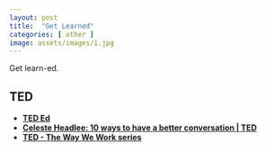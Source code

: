 ```yaml
---
layout: post
title:  "Get Learned"
categories: [ other ]
image: assets/images/1.jpg
---
```


Get learn-ed.

## TED

+ **[TED Ed](https://www.youtube.com/@TEDEd)** 
+ **[Celeste Headlee: 10 ways to have a better conversation | TED](https://www.youtube.com/watch?v=R1vskiVDwl4)** 
+ **[TED - The Way We Work series](https://www.ted.com/series/the_way_we_work)**

